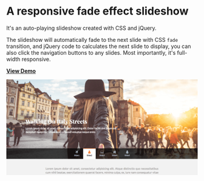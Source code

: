 # A responsive fade effect slideshow

It's an auto-playing slideshow created with CSS and jQuery.  

The slideshow will automatically fade to the next slide with CSS `fade` transition, and jQuery code to calculates the next slide to display, you can also click the navigation buttons to any slides. Most importantly, it's full-width responsive.  

[**View Demo**](https://chinyi3005.github.io/100websites/29-fade-slideshow)

![JS + CSS Clock](./imgs/demo-fade-slideshow.png)
